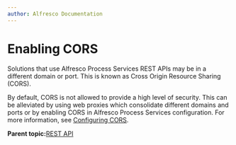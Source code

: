 ```yaml
---
author: Alfresco Documentation
---
```


# Enabling CORS

Solutions that use Alfresco Process Services REST APIs may be in a different domain or port. This is known as Cross Origin Resource Sharing \(CORS\).

By default, CORS is not allowed to provide a high level of security. This can be alleviated by using web proxies which consolidate different domains and ports or by enabling CORS in Alfresco Process Services configuration. For more information, see [Configuring CORS](enabling-cors.md).

**Parent topic:**[REST API](../topics/rest_api.md)

